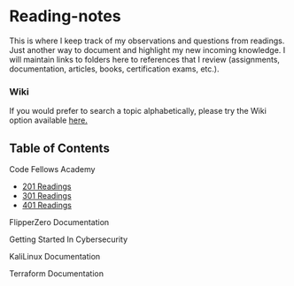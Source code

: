 # Reading-notes
This is where I keep track of my observations and questions from readings.  Just another way to document and highlight my new incoming knowledge. I will maintain links to folders here to references that I review (assignments, documentation, articles, books, certification exams, etc.).


### Wiki
If you would prefer to search a topic alphabetically, please try the Wiki option available [here.](https://github.com/benjamin-s-hobbs/reading-notes/wiki)

## Table of Contents
Code Fellows Academy
  * [201 Readings]()
  * [301 Readings]()
  * [401 Readings]()

FlipperZero Documentation

Getting Started In Cybersecurity

KaliLinux Documentation

Terraform Documentation


